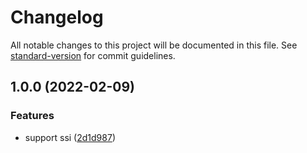 # Changelog

All notable changes to this project will be documented in this file. See [standard-version](https://github.com/conventional-changelog/standard-version) for commit guidelines.

## 1.0.0 (2022-02-09)


### Features

* support ssi ([2d1d987](https://github.com/xwcoder/ssi-mini-webpack-plugin/commit/2d1d987b0a28d17cdcb0b0ec180f48f02c52e219))
